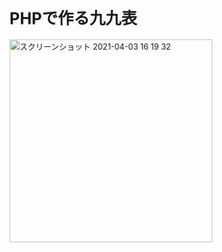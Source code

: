 # PHPで作る九九表
<img width="358" alt="スクリーンショット 2021-04-03 16 19 32" src="https://user-images.githubusercontent.com/76082764/113483126-d4de8180-94dc-11eb-95af-d2325b22ee33.png">
